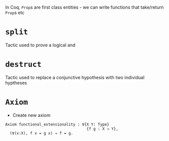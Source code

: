 In Coq, `Prop`s are first class entities - we can write functions that
take/return `Prop`s etc

# `split`
Tactic used to prove a logical and

# `destruct`
Tactic used to replace a conjunctive hypothesis with two individual hyptheses

# `Axiom`
* Create new axiom
```
Axiom functional_extensionality : ∀{X Y: Type}
                                    {f g : X → Y},
  (∀(x:X), f x = g x) → f = g.
```
